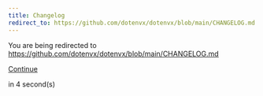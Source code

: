 ```yaml
---
title: Changelog
redirect_to: https://github.com/dotenvx/dotenvx/blob/main/CHANGELOG.md
---
```


<div class="flex flex-col gap-6 mx-auto w-fit text-center items-center mt-40">
  <div class="flex flex-col gap-2">
    <span class="">You are being redirected to</span>
    <a href="https://github.com/dotenvx/dotenvx/blob/main/CHANGELOG.md"><u>https://github.com/dotenvx/dotenvx/blob/main/CHANGELOG.md</u></a>
  </div>

  <a class="btn-outline w-fit" href="https://github.com/dotenvx/dotenvx/blob/main/CHANGELOG.md">Continue</a>

  <span class="text-xs">in <span id="counter">4</span> second(s)</span>
</div>

<script>
  var interval
  interval = setInterval(function() {
    var div = document.querySelector("#counter")
    var count = div.textContent * 1 - 1
    div.textContent = count
    if (count <= 0) {
      window.location.replace("https://github.com/dotenvx/dotenvx/blob/main/CHANGELOG.md")
      clearInterval(interval)
    }
  }, 1000)
</script>
